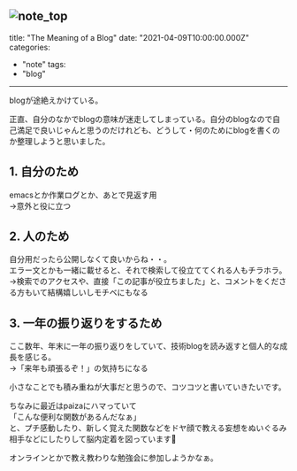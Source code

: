 ![note_top](https://user-images.githubusercontent.com/56011102/114253730-4ee39e80-99e6-11eb-8cb7-a6a60a8beb68.png)
---
title: "The Meaning of a Blog"
date: "2021-04-09T10:00:00.000Z"
categories: 
  - "note"
tags: 
  - "blog"
---


blogが途絶えかけている。

正直、自分のなかでblogの意味が迷走してしまっている。自分のblogなので自己満足で良いじゃんと思うのだけれども、どうして・何のためにblogを書くのか整理しようと思いました。
  
## 1. 自分のため
emacsとか作業ログとか、あとで見返す用  
→意外と役に立つ
  
## 2. 人のため
自分用だったら公開しなくて良いからね・・。  
エラー文とかも一緒に載せると、それで検索して役立ててくれる人もチラホラ。  
→検索でのアクセスや、直接「この記事が役立ちました」と、コメントをくださる方もいて結構嬉しいしモチベにもなる
  
## 3. 一年の振り返りをするため
ここ数年、年末に一年の振り返りをしていて、技術blogを読み返すと個人的な成長を感じる。   
→「来年も頑張るぞ！」の気持ちになる  
  
  
小さなことでも積み重ねが大事だと思うので、コツコツと書いていきたいです。  
  
ちなみに最近はpaizaにハマっていて  
「こんな便利な関数があるんだなぁ」  
と、プチ感動したり、新しく覚えた関数などをドヤ顔で教える妄想をぬいぐるみ相手などにしたりして脳内定着を図っています🧸  
  
オンラインとかで教え教わりな勉強会に参加しようかなぁ。
